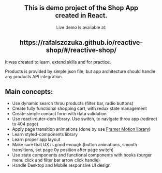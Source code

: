 <h2 align="center">This is demo project of the Shop App<br>created in React.</h2>

<p align="center">Live demo is avaliable at:</p>
<h2 align="center">https://rafalszczuka.github.io/reactive-shop/#/reactive-shop/</h2>

It was created to learn, extend skills and for practice.

Products is provided by simple json file, but app architecture should handle any products API integration.

## Main concepts:

- Use dynamic search throu products (filter bar, radio buttons)
- Create fully functional shopping cart, with redux state management
- Create simple contact form with data validation
- Use react-router-dom library. Use switch, to navigate throu app (redirect to 404 page)
- Apply page transition animations (done by use [Framer Motion library](https://www.framer.com/api/motion/))
- Learn styled-components library
- Learn proper app layout
- Make sure that UX is good enough (button animations, smooth transitions, set page 0y position after page switch)
- Use state components and functional components with hooks (burger menu click and filter bar arrow click handle)
- Handle Desktop and Mobile responsive UI design
